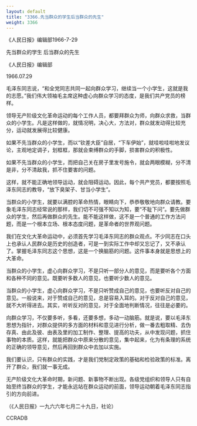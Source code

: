 ```yaml
---
layout: default
title: "3366.先当群众的学生后当群众的先生"
weight: 3366
---
```


《人民日报》编辑部1966-7-29

先当群众的学生  后当群众的先生

《人民日报》编辑部

1966.07.29

毛泽东同志说，“和全党同志共同一起向群众学习，继续当一个小学生，这就是我的志愿。”我们伟大领袖毛主席这种虚心向群众学习的态度，是我们共产党员的榜样。

领导无产阶级文化革命运动的每个工作人员，都要拜群众为师，向群众求救，当群众的小学生。凡是这样做的，就情况明，决心大，方法对，群众就发动得比较充分，运动就发展得比较健康。

如果不先当群众的小学生，而以“钦差大臣”自居，“下车伊始”，就哇啦哇啦地发议论，主观地定调子，划框框，那就会束缚群众的手脚，损害群众的积极性。

如果不先当群众的小学生，而把自己关在房子里发号施令，就会两眼模糊，分不清是非，分不清敌我，抓不住要害的问题。

这样，就不能正确地领导运动，就会阻碍运动。因此，每个共产党员，都要按照毛泽东同志的教导，“放下臭架子、甘当小学生”。

当群众的小学生，就要以满腔的革命热情，眼睛向下，恭恭敬敬地向群众请教。要象毛泽东同志经常说的那样，我们切不可强不知以为知，要“不耻下问”。要先做群众的学生，然后再做群众的先生。能不能这样做，这不是一个普通的工作方法问题，而是一个根本立场、根本态度问题，是革命者的世界观问题。

我们在文化大革命运动中，必须首先学习毛泽东同志的群众观点。不少同志在口头上也承认人民群众是历史的创造者，可是一到实际工作中却又忘记了，又不承认了。掌握毛泽东同志这个思想，这是一个换脑筋的问题。这件事本身就是思想上的大革命。

当群众的小学生，虚心向群众学习，不是只听一部分人的意见，而是要听各个方面和各种不同的意见。既要听多数人的意见，也要听少数人的意见。

当群众的小学生，虚心向群众学习，不是只听赞成自己的意见，也要听反对自己的意见。一般说来，对于赞成自己的意见，总是容易入耳的。对于反对自己的意见，就不大听得进去。其实，听听反对的意见，对于全面地判断情况，往往是必要的。

向群众学习，不仅要多听，多看，还要多想，多动一动脑筋。就是说，要以毛泽东思想为指针，对群众提供的多方面的材料和意见进行分析，做一番去粗取精、去伪存真、由此及彼、由表及里的加工制作、整理、提高的功夫，从中发现问题，抓住事物的本质。这样，就能把群众中原来分散的意见，集中起来，化为有条理的系统的正确的领导意见，然后再回到群众中去加以实施。

我们要认识，只有群众的实践，才是我们党制定政策的基础和检验政策的标准。离开了群众，我们就一事无成。

无产阶级文化大革命时期，新问题、新事物不断出现。各级党组织和领导人只有自始至终当群众的学生，才能永远站在群众运动的前面，领导运动朝着毛泽东同志指引的方向前进。

（《人民日报》一九六六年七月二十九日，社论）

CCRADB

